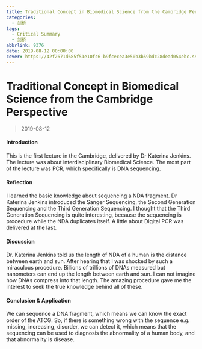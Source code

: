 ```yaml
---
title: Traditional Concept in Biomedical Science from the Cambridge Perspective
categories:
  - 剑桥
tags:
  - Critical Summary
  - 剑桥
abbrlink: 9376
date: 2019-08-12 00:00:00
cover: https://42f2671d685f51e10fc6-b9fcecea3e50b3b59bdc28dead054ebc.ssl.cf5.rackcdn.com/illustrations/teaching_f1cm.svg
---
```


# Traditional Concept in Biomedical Science from the Cambridge Perspective

> 2019-08-12

#### Introduction

This is the first lecture in the Cambridge, delivered by Dr Katerina Jenkins. The lecture was about interdisciplinary Biomedical Science. The most part of the lecture was PCR, which specifically is DNA sequencing.

#### Reflection

I learned the basic knowledge about sequencing a NDA fragment. Dr Katerina Jenkins introduced the Sanger Sequencing, the Second Generation Sequencing and the Third Generation Sequencing. I thought that the Third Generation Sequencing is quite interesting, because the sequencing is procedure while the NDA duplicates itself. A little about Digital PCR was delivered at the last.

#### Discussion

Dr. Katerina Jenkins told us the length of NDA of a human is the distance between earth and sun. After hearing that I was shocked by such a miraculous procedure. Billions of trillions of DNAs measured but nanometers can end up the length between earth and sun. I can not imagine how DNAs compress into that length. The amazing procedure gave me the interest to seek the true knowledge behind all of these.

#### Conclusion & Application

We can sequence a DNA fragment, which means we can know the exact order of the ATCG. So, if there is something wrong with the sequence e.g. missing, increasing, disorder, we can detect it, which means that the sequencing can be used to diagnosis the abnormality of a human body, and that abnormality is disease.